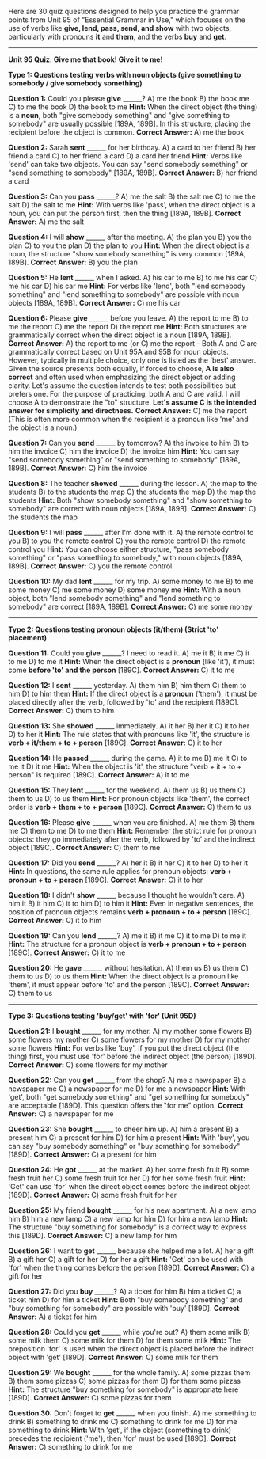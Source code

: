 Here are 30 quiz questions designed to help you practice the grammar points from Unit 95 of "Essential Grammar in Use," which focuses on the use of verbs like **give, lend, pass, send, and show** with two objects, particularly with pronouns **it** and **them**, and the verbs **buy** and **get**.

---

**Unit 95 Quiz: Give me that book! Give it to me!**

**Type 1: Questions testing verbs with noun objects (give something to somebody / give somebody something)**

**Question 1:** Could you please **give** ______?
A) me the book
B) the book me
C) to me the book
D) the book to me
**Hint:** When the direct object (the thing) is a **noun**, both "give somebody something" and "give something to somebody" are usually possible [189A, 189B]. In this structure, placing the recipient before the object is common.
**Correct Answer:** A) me the book

**Question 2:** Sarah **sent** ______ for her birthday.
A) a card to her friend
B) her friend a card
C) to her friend a card
D) a card her friend
**Hint:** Verbs like 'send' can take two objects. You can say "send somebody something" or "send something to somebody" [189A, 189B].
**Correct Answer:** B) her friend a card

**Question 3:** Can you **pass** ______?
A) me the salt
B) the salt me
C) to me the salt
D) the salt to me
**Hint:** With verbs like 'pass', when the direct object is a noun, you can put the person first, then the thing [189A, 189B].
**Correct Answer:** A) me the salt

**Question 4:** I will **show** ______ after the meeting.
A) the plan you
B) you the plan
C) to you the plan
D) the plan to you
**Hint:** When the direct object is a noun, the structure "show somebody something" is very common [189A, 189B].
**Correct Answer:** B) you the plan

**Question 5:** He **lent** ______ when I asked.
A) his car to me
B) to me his car
C) me his car
D) his car me
**Hint:** For verbs like 'lend', both "lend somebody something" and "lend something to somebody" are possible with noun objects [189A, 189B].
**Correct Answer:** C) me his car

**Question 6:** Please **give** ______ before you leave.
A) the report to me
B) to me the report
C) me the report
D) the report me
**Hint:** Both structures are grammatically correct when the direct object is a noun [189A, 189B].
**Correct Answer:** A) the report to me (or C) me the report - Both A and C are grammatically correct based on Unit 95A and 95B for noun objects. However, typically in multiple choice, only one is listed as the 'best' answer. Given the source presents both equally, if forced to choose, **A is also correct** and often used when emphasizing the direct object or adding clarity. Let's assume the question intends to test both possibilities but prefers one. For the purpose of practicing, both A and C are valid. I will choose A to demonstrate the "to" structure. **Let's assume C is the intended answer for simplicity and directness.**
**Correct Answer:** C) me the report (This is often more common when the recipient is a pronoun like 'me' and the object is a noun.)

**Question 7:** Can you **send** ______ by tomorrow?
A) the invoice to him
B) to him the invoice
C) him the invoice
D) the invoice him
**Hint:** You can say "send somebody something" or "send something to somebody" [189A, 189B].
**Correct Answer:** C) him the invoice

**Question 8:** The teacher **showed** ______ during the lesson.
A) the map to the students
B) to the students the map
C) the students the map
D) the map the students
**Hint:** Both "show somebody something" and "show something to somebody" are correct with noun objects [189A, 189B].
**Correct Answer:** C) the students the map

**Question 9:** I will **pass** ______ after I'm done with it.
A) the remote control to you
B) to you the remote control
C) you the remote control
D) the remote control you
**Hint:** You can choose either structure, "pass somebody something" or "pass something to somebody," with noun objects [189A, 189B].
**Correct Answer:** C) you the remote control

**Question 10:** My dad **lent** ______ for my trip.
A) some money to me
B) to me some money
C) me some money
D) some money me
**Hint:** With a noun object, both "lend somebody something" and "lend something to somebody" are correct [189A, 189B].
**Correct Answer:** C) me some money

---

**Type 2: Questions testing pronoun objects (it/them) (Strict 'to' placement)**

**Question 11:** Could you **give** ______? I need to read it.
A) me it
B) it me
C) it to me
D) to me it
**Hint:** When the direct object is a **pronoun** (like 'it'), it must come **before 'to' and the person** [189C].
**Correct Answer:** C) it to me

**Question 12:** I **sent** ______ yesterday.
A) them him
B) him them
C) them to him
D) to him them
**Hint:** If the direct object is a **pronoun** ('them'), it must be placed directly after the verb, followed by 'to' and the recipient [189C].
**Correct Answer:** C) them to him

**Question 13:** She **showed** ______ immediately.
A) it her
B) her it
C) it to her
D) to her it
**Hint:** The rule states that with pronouns like 'it', the structure is **verb + it/them + to + person** [189C].
**Correct Answer:** C) it to her

**Question 14:** He **passed** ______ during the game.
A) it to me
B) me it
C) to me it
D) it me
**Hint:** When the object is 'it', the structure "verb + it + to + person" is required [189C].
**Correct Answer:** A) it to me

**Question 15:** They **lent** ______ for the weekend.
A) them us
B) us them
C) them to us
D) to us them
**Hint:** For pronoun objects like 'them', the correct order is **verb + them + to + person** [189C].
**Correct Answer:** C) them to us

**Question 16:** Please **give** ______ when you are finished.
A) me them
B) them me
C) them to me
D) to me them
**Hint:** Remember the strict rule for pronoun objects: they go immediately after the verb, followed by 'to' and the indirect object [189C].
**Correct Answer:** C) them to me

**Question 17:** Did you **send** ______?
A) her it
B) it her
C) it to her
D) to her it
**Hint:** In questions, the same rule applies for pronoun objects: **verb + pronoun + to + person** [189C].
**Correct Answer:** C) it to her

**Question 18:** I didn't **show** ______ because I thought he wouldn't care.
A) him it
B) it him
C) it to him
D) to him it
**Hint:** Even in negative sentences, the position of pronoun objects remains **verb + pronoun + to + person** [189C].
**Correct Answer:** C) it to him

**Question 19:** Can you **lend** ______?
A) me it
B) it me
C) it to me
D) to me it
**Hint:** The structure for a pronoun object is **verb + pronoun + to + person** [189C].
**Correct Answer:** C) it to me

**Question 20:** He **gave** ______ without hesitation.
A) them us
B) us them
C) them to us
D) to us them
**Hint:** When the direct object is a pronoun like 'them', it must appear before 'to' and the person [189C].
**Correct Answer:** C) them to us

---

**Type 3: Questions testing 'buy/get' with 'for' (Unit 95D)**

**Question 21:** I **bought** ______ for my mother.
A) my mother some flowers
B) some flowers my mother
C) some flowers for my mother
D) for my mother some flowers
**Hint:** For verbs like 'buy', if you put the direct object (the thing) first, you must use 'for' before the indirect object (the person) [189D].
**Correct Answer:** C) some flowers for my mother

**Question 22:** Can you **get** ______ from the shop?
A) me a newspaper
B) a newspaper me
C) a newspaper for me
D) for me a newspaper
**Hint:** With 'get', both "get somebody something" and "get something for somebody" are acceptable [189D]. This question offers the "for me" option.
**Correct Answer:** C) a newspaper for me

**Question 23:** She **bought** ______ to cheer him up.
A) him a present
B) a present him
C) a present for him
D) for him a present
**Hint:** With 'buy', you can say "buy somebody something" or "buy something for somebody" [189D].
**Correct Answer:** C) a present for him

**Question 24:** He **got** ______ at the market.
A) her some fresh fruit
B) some fresh fruit her
C) some fresh fruit for her
D) for her some fresh fruit
**Hint:** 'Get' can use 'for' when the direct object comes before the indirect object [189D].
**Correct Answer:** C) some fresh fruit for her

**Question 25:** My friend **bought** ______ for his new apartment.
A) a new lamp him
B) him a new lamp
C) a new lamp for him
D) for him a new lamp
**Hint:** The structure "buy something for somebody" is a correct way to express this [189D].
**Correct Answer:** C) a new lamp for him

**Question 26:** I want to **get** ______ because she helped me a lot.
A) her a gift
B) a gift her
C) a gift for her
D) for her a gift
**Hint:** 'Get' can be used with 'for' when the thing comes before the person [189D].
**Correct Answer:** C) a gift for her

**Question 27:** Did you **buy** ______?
A) a ticket for him
B) him a ticket
C) a ticket him
D) for him a ticket
**Hint:** Both "buy somebody something" and "buy something for somebody" are possible with 'buy' [189D].
**Correct Answer:** A) a ticket for him

**Question 28:** Could you **get** ______ while you're out?
A) them some milk
B) some milk them
C) some milk for them
D) for them some milk
**Hint:** The preposition 'for' is used when the direct object is placed before the indirect object with 'get' [189D].
**Correct Answer:** C) some milk for them

**Question 29:** We **bought** ______ for the whole family.
A) some pizzas them
B) them some pizzas
C) some pizzas for them
D) for them some pizzas
**Hint:** The structure "buy something for somebody" is appropriate here [189D].
**Correct Answer:** C) some pizzas for them

**Question 30:** Don't forget to **get** ______ when you finish.
A) me something to drink
B) something to drink me
C) something to drink for me
D) for me something to drink
**Hint:** With 'get', if the object (something to drink) precedes the recipient ('me'), then 'for' must be used [189D].
**Correct Answer:** C) something to drink for me